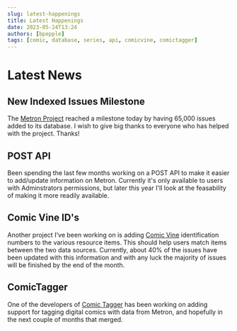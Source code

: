```yaml
---
slug: latest-happenings
title: Latest Happenings
date: 2023-05-24T13:24
authors: [bpepple]
tags: [comic, database, series, api, comicvine, comictagger]
---
```

# Latest News

## New Indexed Issues Milestone

The [Metron Project](https://metron.cloud/) reached a milestone today by having 65,000 issues added to its database. I wish to give big thanks to everyone who has helped with the project. Thanks!

## POST API

Been spending the last few months working on a POST API to make it easier to add/update information on Metron. Currently it's only available to users with Adminstrators permissions, but later this year I'll look at the feasability of making it more readily available.

## Comic Vine ID's

Another project I've been working on is adding [Comic Vine](https://comicvine.gamespot.com/) identification numbers to the various resource items. This should help users match items between the two data sources. Currently, about 40% of the issues have been updated with this information and with any luck the majority of issues will be finished by the end of the month.

## ComicTagger

One of the developers of [Comic Tagger](https://github.com/comictagger/comictagger) has been working on adding support for tagging digital comics with data from Metron, and hopefully in the next couple of months that merged.